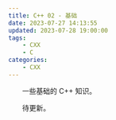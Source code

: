 ```yaml
---
title: C++ 02 - 基础
date: 2023-07-27 14:13:55
updated: 2023-07-28 19:00:00
tags:
    - CXX
    - C
categories:
    - CXX
---
```


&emsp;&emsp;一些基础的 C++ 知识。

<!-- more -->

&emsp;&emsp;待更新。
